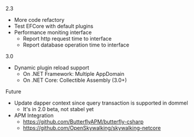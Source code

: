2.3

- More code refactory
- Test EFCore with default plugins
- Performance moniting interface
	- Report http request time to interface
	- Report database operation time to interface

3.0

- Dynamic plugin reload support
	- On .NET Framework: Multiple AppDomain
	- On .NET Core: Collectible Assembly (3.0+)

Future

- Update dapper context since query transaction is supported in dommel
	- It's in 2.0 beta, not stabel yet
- APM Integration
	- https://github.com/ButterflyAPM/butterfly-csharp
	- https://github.com/OpenSkywalking/skywalking-netcore